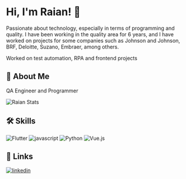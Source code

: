 
# Hi, I'm Raian! 👋

Passionate about technology, especially in terms of programming and quality.
I have been working in the quality area for 6 years, and I have worked on projects for some companies such as Johnson and Johnson, BRF, Deloitte, Suzano, Embraer, among others.

Worked on test automation, RPA and frontend projects

## 🚀 About Me
QA Engineer and Programmer

![Raian Stats](https://github-readme-stats.vercel.app/api/top-langs/?username=RaianDamaceno&theme=orange-green)      

## 🛠 Skills
![Flutter](	https://img.shields.io/badge/Flutter-02569B?style=for-the-badge&logo=flutter&logoColor=white) ![javascript](https://img.shields.io/badge/JavaScript-323330?style=for-the-badge&logo=javascript&logoColor=F7DF1E) ![Python](https://img.shields.io/badge/Python-3776AB?style=for-the-badge&logo=python&logoColor=white) ![Vue.js](https://img.shields.io/badge/Vue.js-35495E?style=for-the-badge&logo=vue.js&logoColor=4FC08D)



## 🔗 Links
 
[![linkedin](https://img.shields.io/badge/linkedin-0A66C2?style=for-the-badge&logo=linkedin&logoColor=white)](https://www.linkedin.com/in/raian-damaceno/)

